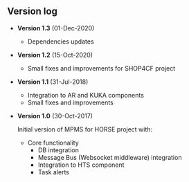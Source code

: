 ## Version log

- **Version 1.3** (01-Dec-2020)
	- Dependencies updates
	
- **Version 1.2** (15-Oct-2020)

	- Small fixes and improvements for SHOP4CF project
	
- **Version 1.1** (31-Jul-2018)
       
    - Integration to AR and KUKA components
	- Small fixes and improvements

- **Version 1.0** (30-Oct-2017)
    
    Initial version of MPMS for HORSE project with:
	 - Core functionality
	    - DB integration
	    - Message Bus (Websocket middleware) integration
	    - Integration to HTS component
	    - Task alerts